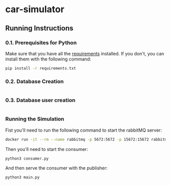 # car-simulator
 
## Running Instructions


### 0.1. Prerequisites for Python
Make sure that you have all the [requirements]([requirements](https://github.com/GDevigili/car-simulator/blob/main/requirements.txt)) installed. If you don't, you can install them with the following command:

```bash
pip install -r requirements.txt
```

### 0.2. Database Creation

```bash 
```

### 0.3. Database user creation

```bash 
```

### Running the Simulation

Fist you'll need to run the following command to start the rabbitMQ server:

```bash
docker run -it --rm --name rabbitmq -p 5672:5672 -p 15672:15672 rabbitmq:3-management
```

Then you'll need to start the consumer:

```bash
python3 consumer.py
```

And then serve the consumer with the publisher:
```
python3 main.py
```